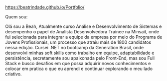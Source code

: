 https://beatrindade.github.io/Portfolio/

Quem sou:

Olá sou a Beah,
Atualmente curso Análise e Desenvolvimento de Sistemas e desempenho o papel de Analista Desenvolvedora Trainee na Minsait, onde fui selecionada para integrar a equipe da empresa por meio do Programa de Jovens Profissionais, um processo que atraiu mais de 1800 candidatos nessa edição. 
Cursei .NET no bootcamp da Generation Brasil, onde desenvolvi minhas soft skills como trabalho em equipe, adaptabilidade e persistência, secretamente sou apaixonada pelo Front-End, mas sou Full Stack e busco desafios em que possa adquirir novos conhecimentos e colocar em pratica o que eu aprendi e continuar explorando o meu lado criativo.
